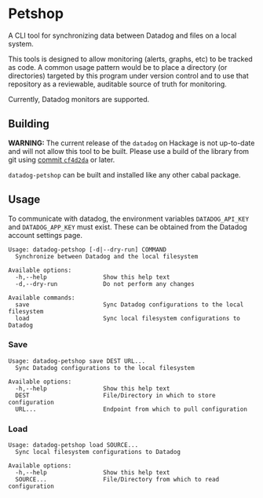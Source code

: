 # Petshop

A CLI tool for synchronizing data between Datadog and files on a local
system.

This tools is designed to allow monitoring (alerts, graphs, etc) to be
tracked as code. A common usage pattern would be to place a directory (or
directories) targeted by this program under version control and to use
that repository as a reviewable, auditable source of truth for monitoring.

Currently, Datadog monitors are supported.

## Building

**WARNING:** The current release of the `datadog` on Hackage is not up-to-date
and will not allow this tool to be built. Please use a build of the library
from git using
[commit `cf4d2da`](https://github.com/iand675/datadog/commit/cf4d2da8f6917bcd5009061208acd1fc68267f91)
or later.

`datadog-petshop` can be built and installed like any other cabal package.

## Usage

To communicate with datadog, the environment variables `DATADOG_API_KEY` and
`DATADOG_APP_KEY` must exist. These can be obtained from the Datadog account
settings page.

```
Usage: datadog-petshop [-d|--dry-run] COMMAND
  Synchronize between Datadog and the local filesystem

Available options:
  -h,--help                Show this help text
  -d,--dry-run             Do not perform any changes

Available commands:
  save                     Sync Datadog configurations to the local filesystem
  load                     Sync local filesystem configurations to Datadog
```

### Save

```
Usage: datadog-petshop save DEST URL...
  Sync Datadog configurations to the local filesystem

Available options:
  -h,--help                Show this help text
  DEST                     File/Directory in which to store configuration
  URL...                   Endpoint from which to pull configuration
  ```

### Load

```
Usage: datadog-petshop load SOURCE...
  Sync local filesystem configurations to Datadog

Available options:
  -h,--help                Show this help text
  SOURCE...                File/Directory from which to read configuration
```
